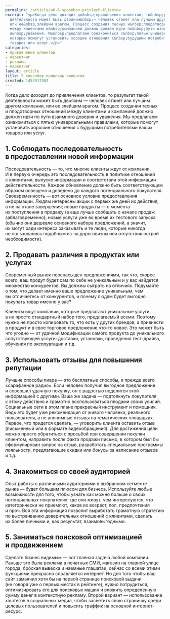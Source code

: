 ```yaml
---
permalink: /article/u6-5-sposobov-privlech-klientov
excerpt: "<p>Когда дело доходит до&nbsp;привлечения клиентов, то&nbsp;результат такой
  деятельности может быть двояким&nbsp;— человек станет или лучшим другом компании,
  или ее&nbsp;злейшим врагом. Процесс создания тесных и&nbsp;плодотворных отношений
  между клиентами и&nbsp;компанией должно должен идти по&nbsp;пути взаимного доверия
  и&nbsp;уважения. Мы&nbsp;предлагаем ознакомиться с&nbsp;пятью универсальными правилами,
  которые помогут установить хорошие отношения с&nbsp;будущими потребителями ваших
  товаров или услуг.</p>"
categories:
- привлечение клиентов
- маркетинг
- реклама
- маркетинг
layout: article
title: 5 способов привлечь клиентов
created: 1454917484
---
```

<p>Когда дело доходит до&nbsp;привлечения клиентов, то&nbsp;результат такой деятельности может быть двояким&nbsp;— человек станет или лучшим другом компании, или ее&nbsp;злейшим врагом. Процесс создания тесных и&nbsp;плодотворных отношений между клиентами и&nbsp;компанией должно должен идти по&nbsp;пути взаимного доверия и&nbsp;уважения. Мы&nbsp;предлагаем ознакомиться с&nbsp;пятью универсальными правилами, которые помогут установить хорошие отношения с&nbsp;будущими потребителями ваших товаров или услуг.</p>
<h2>1. Соблюдать последовательность в&nbsp;предоставлении новой информации</h2>
<p>Последовательность&nbsp;— то, что многие клиенты ждут от&nbsp;компании. И&nbsp;в&nbsp;первую очередь это последовательность в&nbsp;политике отношений с&nbsp;клиентами, выпуске информации и&nbsp;соответствии этой информации действительности. Каждое обновление должно быть соответствующим образом освещено и&nbsp;доведено до&nbsp;каждого потенциального покупателя. Своевременность&nbsp;— вот основное условие предоставления информации. Людям интересны акции с&nbsp;первых&nbsp;же дней их&nbsp;действия, а&nbsp;не&nbsp;на&nbsp;этапе завершения; новые продукты&nbsp;— с&nbsp;момента их&nbsp;поступления в&nbsp;продажу (а&nbsp;еще лучше сообщать о&nbsp;начале продаж заблаговременно); новые услуги уже во&nbsp;время их&nbsp;тестового запуска (обычно они дешевле основного набора предложений, а&nbsp;значит, их&nbsp;могут ради интереса заказывать и&nbsp;те&nbsp;люди, которые никогда не&nbsp;пользовались подобным из-за дороговизны или отсутствия острой необходимости).</p>
<h2>2. Продавать различия в&nbsp;продуктах или услугах</h2>
<p>Современный рынок перенасыщен предложениями, так что, скорее всего, ваш продут будет сам по&nbsp;себе не&nbsp;уникальным и&nbsp;у&nbsp;вас найдется множество конкурентов. Вы&nbsp;должны сыграть на&nbsp;отличиях. Подумайте о&nbsp;том, что делает именно ваше предложение уникальным, чем вы&nbsp;отличаетесь от&nbsp;конкурентов, и&nbsp;почему людям будет выгодно покупать товар именно у&nbsp;вас?</p>
<p>Клиенты ищут компании, которые предлагают уникальные услуги, а&nbsp;не&nbsp;просто стандартный набор того, предлагаемый всеми. Поэтому нужно не&nbsp;просто копировать&nbsp;то, что есть у&nbsp;других брендов, а&nbsp;привнести в&nbsp;продукт и&nbsp;в&nbsp;свое торговое предложение что-то новое. Это может быть что угодно&nbsp;— от&nbsp;удачной модификации самого продукта до&nbsp;уникального сопутствующей услуги: доставки, установки, проведения тест-драйва, обучения по&nbsp;эксплуатации и&nbsp;т.д.</p>
<h2>3. Использовать отзывы для повышения репутации</h2>
<p>Лучшие способы пиара&nbsp;— это бесплатные способы, и&nbsp;прежде всего «сарафанное радио». Если человек получил выгодное предложение и&nbsp;совершил удачную покупку, он&nbsp;с&nbsp;радостью поделится этой информацией с&nbsp;другими. Ваша&nbsp;же задача&nbsp;— подтолкнуть покупателя к&nbsp;этому действию и&nbsp;грамотно воспользоваться плодами своих усилий. Социальные сети в&nbsp;этом плане прекрасный инструмент и&nbsp;помощник. Ведь это будет уже рекомендация от&nbsp;живого человека, реального пользователя, а&nbsp;не&nbsp;анонимные отзывы на&nbsp;тематических площадках. Первое, что придется сделать,&nbsp;— уговорить клиента оставить отзыв (письменный или в&nbsp;формате видеообращения). Для достижения цели можно просто обратиться с&nbsp;просьбой при совершении покупки клиентом, направить после факта продажи письмо, в&nbsp;котором был&nbsp;бы сформулирован запрос на&nbsp;отзыв, разработать специальные программы лояльности, предлагающие скидки или бонусы за&nbsp;написание отзывов и&nbsp;т.д.</p>
<h2>4. Знакомиться со&nbsp;своей аудиторией</h2>
<p>Опыт работы с&nbsp;различными аудиториями в&nbsp;выбранном сегменте рынка&nbsp;— будет большим плюсом для бизнеса. Используйте любые возможности для того, чтобы узнать как можно больше о&nbsp;своих потенциальных покупателях: где они живут, чем интересуются, что категорически не&nbsp;приемлют, каков их&nbsp;возраст, пол, предпочтения и&nbsp;проч. Вся эта информация позволит выработать грамотную стратегию по&nbsp;выстраиванию доверительных отношений с&nbsp;клиентами, сделать их&nbsp;более личными&nbsp;и, как результат, взаимовыгодными.</p>
<h2>5. Заниматься поисковой оптимизацией и&nbsp;продвижением</h2>
<p>Сделать бизнес видимым&nbsp;— вот главная задача любой компании. Раньше это была реклама в&nbsp;печатных СМИ, магазин на&nbsp;главной улице города, броская вывеска и&nbsp;наемные глашатаи, сейчас со&nbsp;всеми этими функциями прекрасно справляется интернет. Но&nbsp;для того чтобы ваш сайт замаячил хотя&nbsp;бы на&nbsp;первой странице поисковой выдачи (не&nbsp;говоря уже о&nbsp;первых местах в&nbsp;рейтинге), нужно потрудиться, оптимизировать его для поисковых машин и&nbsp;вложить определенную сумму денег в&nbsp;контекстную рекламу. Второй вариант&nbsp;— использование хэштегов в&nbsp;социальных медиа, чтобы засветить свою страничку среди целевых пользователей и&nbsp;повысить траффик на&nbsp;основной интернет-ресурс. </p>
